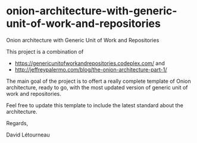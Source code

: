 onion-architecture-with-generic-unit-of-work-and-repositories
=============================================================

Onion architecture with Generic Unit of Work and Repositories

This project is a combination of

- https://genericunitofworkandrepositories.codeplex.com/ 
and
- http://jeffreypalermo.com/blog/the-onion-architecture-part-1/

The main goal of the project is to offert a really complete template of Onion architecture, ready to go, with the most updated version of generic unit of work and repositories.

Feel free to update this template to include the latest standard about the architecture.

Regards,

David Létourneau
